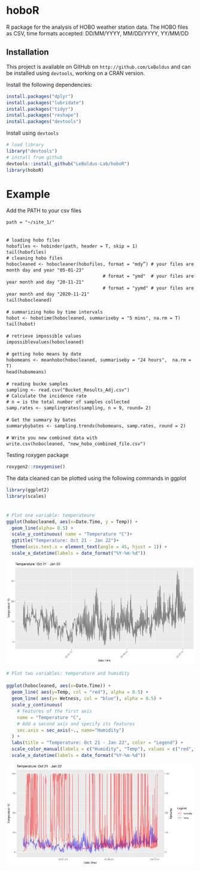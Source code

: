 # hoboR
R package for the analysis of  HOBO weather station data.
The HOBO files as CSV, time formats accepted: DD/MM/YYYY, MM/DD/YYYY, YY/MM/DD


## Installation

This project is available on GitHub on `http://github.com/LeBoldus` and can be installed using `devtools`, working on a CRAN version.

Install the following dependencies:
```r
install.packages("dplyr")
install.packages("lubridate")
install.packages("tidyr")
install.packages("reshape")
install.packages("devtools")
```

Install using `devtools`
```r
# load library 
library("devtools")
# install from github
devtools::install_github("LeBoldus-Lab/hoboR")
library(hoboR)
```

# Example
Add the PATH to your csv files  
```
path = "~/site_1/"


# loading hobo files 
hobofiles <- hobinder(path, header = T, skip = 1)
tail(hobofiles)
# cleaning hobo files
hobocleaned <- hobocleaner(hobofiles, format = "mdy”) # your files are month day and year "05-01-23" 
                                    # format = "ymd"  # your files are year month and day "20-11-21"
                                    # format = "yymd" # your files are year month and day "2020-11-21" 
tail(hobocleaned)

# summarizing hobo by time intervals 
hobot <- hobotime(hobocleaned, summariseby = "5 mins", na.rm = T)
tail(hobot) 

# retrieve impossible values
impossiblevalues(hobocleaned)

# getting hobo means by date 
hobomeans <- meanhobo(hobocleaned, summariseby = "24 hours",  na.rm = T)
head(hobomeans)

# reading bucke samples
sampling <- read.csv("Bucket_Results_Adj.csv") 
# Calculate the incidence rate  
# n = is the total number of samples collected
samp.rates <- samplingrates(sampling, n = 9, round= 2)

# Get the summary by bates 
summarybybates <- sampling.trends(hobomeans, samp.rates, round = 2)

# Write you new combined data with
write.csv(hobocleaned, "new_hobo_combined_file.csv")
```

Testing roxygen package
```R
roxygen2::roxygenise()
```

The data cleaned can be plotted using the following commands in ggplot
```R
library(ggplot2)
library(scales)


# Plot one variable: temperateure
ggplot(hobocleaned, aes(x=Date.Time, y = Temp)) +
  geom_line(alpha= 0.5) +
  scale_y_continuous( name = "Temperature °C")+
  ggtitle("Temperature: Oct 21 - Jan 22")+
  theme(axis.text.x = element_text(angle = 45, hjust = 1)) +
  scale_x_datetime(labels = date_format("%Y-%m-%d"))

```
![hobo plot 1 variable](https://github.com/LeBoldus-Lab/hoboR/blob/main/figs/hobo_one_var.png)


```R
# Plot two variables: temperature and humidity

ggplot(hobocleaned, aes(x=Date.Time)) +
  geom_line( aes(y=Temp, col = "red"), alpha = 0.5) + 
  geom_line( aes(y= Wetness, col = "blue"), alpha = 0.5) + 
  scale_y_continuous(
    # Features of the first axis
    name = "Temperature °C",
    # Add a second axis and specify its features
    sec.axis = sec_axis(~., name="Humidity")
  ) +
  labs(title = "Temperature: Oct 21 - Jan 22", color = "Legend") +
  scale_color_manual(labels = c("Humidity", "Temp"), values = c("red", "blue")) +
  scale_x_datetime(labels = date_format("%Y-%m-%d"))
```
![hobo plot 2 variable](https://github.com/LeBoldus-Lab/hoboR/blob/main/figs/hobo_two_vars.png)
